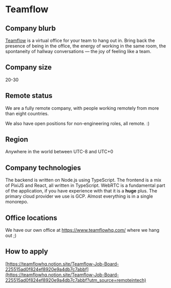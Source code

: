 # Teamflow

## Company blurb

[Teamflow](https://www.teamflowhq.com/?utm_source=remoteintech) is a virtual office for your team to hang out in. Bring back the presence of being in the office, the energy of working in the same room, the spontaneity of hallway conversations — the joy of feeling like a team.

## Company size

20-30

## Remote status

We are a fully remote company, with people working remotely from more than eight countries.

We also have open positions for non-engineering roles, all remote. :)

## Region

Anywhere in the world between UTC-8 and UTC+0

## Company technologies

The backend is written on Node.js using TypeScript. The frontend is a mix of PixiJS and React, all written in TypeScript. WebRTC is a fundamental part of the application, if you have experience with that it is a **huge** plus. The primary cloud provider we use is GCP. Almost everything is in a single monorepo.

## Office locations

We have our own office at https://www.teamflowhq.com/ where we hang out ;)

## How to apply

[https://teamflowhq.notion.site/Teamflow-Job-Board-225515ad0f824ef8920e9a4db7c7abbf](https://teamflowhq.notion.site/Teamflow-Job-Board-225515ad0f824ef8920e9a4db7c7abbf?utm_source=remoteintech)
